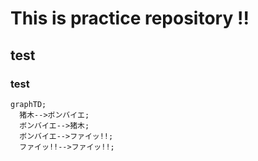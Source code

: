 # This is practice repository !!
## test
### test

```mermaind
graphTD;
  猪木-->ボンバイエ;
  ボンバイエ-->猪木;
  ボンバイエ-->ファイッ!!;
  ファイッ!!-->ファイッ!!;
```